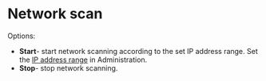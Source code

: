 # Network scan

Options:
  
- **Start**- start network scanning according to the set IP address range. Set the [IP address range](../alvao-webapp/administration/asset-management/servers/detail/scan-network) in Administration.
- **Stop**- stop network scanning.

